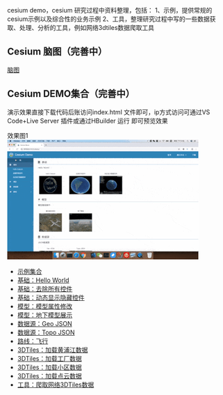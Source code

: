 cesium demo，cesium 研究过程中资料整理，包括：
1、示例，提供常规的cesium示例以及综合性的业务示例
2、工具，整理研究过程中写的一些数据获取、处理、分析的工具，例如网络3dtiles数据爬取工具

## Cesium 脑图（完善中）
[脑图](http://naotu.baidu.com/file/1bb0734b72b6f7efb888a93a2cb642ce)  
## Cesium DEMO集合（完善中）
演示效果直接下载代码后账访问index.html 文件即可，ip方式访问可通过VS Code+Live Server 插件或通过HBuilder 运行 即可预览效果  
  
效果图1  
![效果图1](/assets/readme/demo1.gif)  
- [示例集合](http://129.211.11.95/cesium)  
- [基础：Hello World](http://129.211.11.95/cesium/base/load_cesium.html)    
- [基础：去除所有控件](http://129.211.11.95/cesium/base/load_cesium2.html) 
- [基础：动态显示隐藏控件](http://129.211.11.95/cesium/base/load_cesium3.html)  
- [模型：模型属性修改](http://129.211.11.95/cesium/model/show.html)  
- [模型：地下模型展示](http://129.211.11.95/cesium/model/show_underline.html)  
- [数据源：Geo JSON](http://129.211.11.95/cesium/datasource/geojson.html)  
- [数据源：Topo JSON](http://129.211.11.95/cesium/datasource/geojson.html)  
- [路线：飞行](http://129.211.11.95/cesium/fly/fly.html)  
- [3DTiles：加载黄浦江数据](http://129.211.11.95/cesium/3dtiles/load_3dtiles.html)  
- [3DTiles：加载工厂数据](http://129.211.11.95/cesium/3dtiles/load_3dtiles2.html)  
- [3DTiles：加载小区数据](http://129.211.11.95/cesium/3dtiles/load_official.html)  
- [3DTiles：加载点云数据](http://129.211.11.95/cesium/3dtiles/load_point_cloud.html)  
- [工具：爬取网络3DTiles数据](http://129.211.11.95/cesium/tools/3dtiles_download.py)  